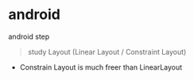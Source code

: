 # android

android step
 > study Layout (Linear Layout / Constraint Layout)
  - Constrain Layout is much freer than LinearLayout
